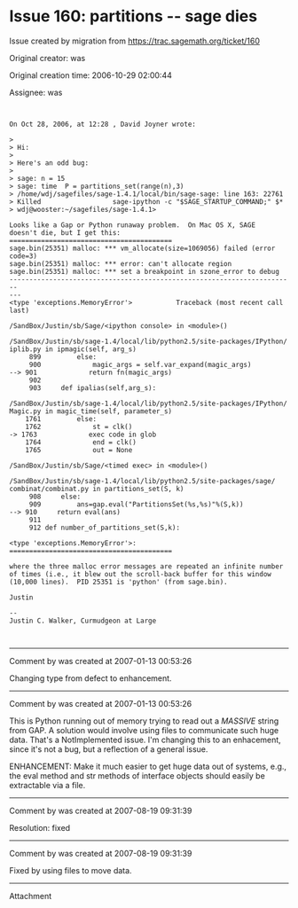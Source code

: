 # Issue 160: partitions -- sage dies

Issue created by migration from https://trac.sagemath.org/ticket/160

Original creator: was

Original creation time: 2006-10-29 02:00:44

Assignee: was


```
 
 
On Oct 28, 2006, at 12:28 , David Joyner wrote:
 
>  
> Hi:
>  
> Here's an odd bug:
>  
> sage: n = 15
> sage: time  P = partitions_set(range(n),3)
> /home/wdj/sagefiles/sage-1.4.1/local/bin/sage-sage: line 163: 22761
> Killed                  sage-ipython -c "$SAGE_STARTUP_COMMAND;" $*
> wdj@wooster:~/sagefiles/sage-1.4.1>
 
Looks like a Gap or Python runaway problem.  On Mac OS X, SAGE  
doesn't die, but I get this:
=========================================
sage.bin(25351) malloc: *** vm_allocate(size=1069056) failed (error  
code=3)
sage.bin(25351) malloc: *** error: can't allocate region
sage.bin(25351) malloc: *** set a breakpoint in szone_error to debug
------------------------------------------------------------------------ 
---
<type 'exceptions.MemoryError'>           Traceback (most recent call  
last)
 
/SandBox/Justin/sb/Sage/<ipython console> in <module>()
 
/SandBox/Justin/sb/sage-1.4/local/lib/python2.5/site-packages/IPython/ 
iplib.py in ipmagic(self, arg_s)
     899         else:
     900             magic_args = self.var_expand(magic_args)
--> 901             return fn(magic_args)
     902
     903     def ipalias(self,arg_s):
 
/SandBox/Justin/sb/sage-1.4/local/lib/python2.5/site-packages/IPython/ 
Magic.py in magic_time(self, parameter_s)
    1761         else:
    1762             st = clk()
-> 1763             exec code in glob
    1764             end = clk()
    1765             out = None
 
/SandBox/Justin/sb/Sage/<timed exec> in <module>()
 
/SandBox/Justin/sb/sage-1.4/local/lib/python2.5/site-packages/sage/ 
combinat/combinat.py in partitions_set(S, k)
     908     else:
     909         ans=gap.eval("PartitionsSet(%s,%s)"%(S,k))
--> 910     return eval(ans)
     911
     912 def number_of_partitions_set(S,k):
 
<type 'exceptions.MemoryError'>:
=========================================
 
where the three malloc error messages are repeated an infinite number  
of times (i.e., it blew out the scroll-back buffer for this window  
(10,000 lines).  PID 25351 is 'python' (from sage.bin).
 
Justin
 
--
Justin C. Walker, Curmudgeon at Large

 
```



---

Comment by was created at 2007-01-13 00:53:26

Changing type from defect to enhancement.


---

Comment by was created at 2007-01-13 00:53:26

This is Python running out of memory trying to read out a *MASSIVE* string
from GAP.  A solution would involve using files to communicate such huge
data.  That's a NotImplemented issue.  I'm changing this to an enhacement, 
since it's not a bug, but a reflection of a general issue. 

ENHANCEMENT: Make it much easier to get huge data out of systems,
e.g., the eval method and str methods of interface objects should
easily be extractable via a file.


---

Comment by was created at 2007-08-19 09:31:39

Resolution: fixed


---

Comment by was created at 2007-08-19 09:31:39

Fixed by using files to move data.


---

Attachment
